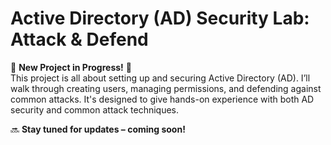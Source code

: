 # Active Directory (AD) Security Lab: Attack & Defend

🚧 **New Project in Progress!** 🚧  
This project is all about setting up and securing Active Directory (AD). I’ll walk through creating users, managing permissions, and defending against common attacks. It's designed to give hands-on experience with both AD security and common attack techniques.

🔜 **Stay tuned for updates – coming soon!**

